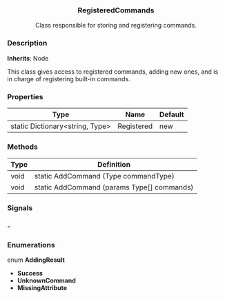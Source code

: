 <div align="center">
	<h3>RegisteredCommands</h1>
	<p>Class responsible for storing and registering commands.</p>
</div>

### Description

**Inherits**: Node

This class gives access to registered commands, adding new ones, and is in charge of registering built-in commands.

### Properties

| Type                            | Name       | Default |
| ------------------------------- | ---------- | ------- |
| static Dictionary<string, Type> | Registered | new     |

### Methods

| Type | Definition                                 |
| ---- | ------------------------------------------ |
| void | static AddCommand (Type commandType)       |
| void | static AddCommand (params Type[] commands) |

### Signals

### -

### Enumerations

enum **AddingResult**

-   **Success**
-   **UnknownCommand**
-   **MissingAttribute**
